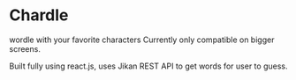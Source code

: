 # Chardle
 wordle with your favorite characters
Currently only compatible on bigger screens.

Built fully using react.js, uses Jikan REST API to get words for user to guess.
